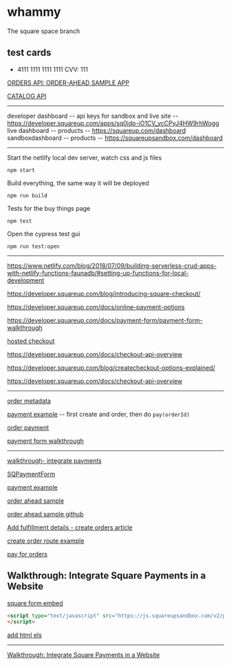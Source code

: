 # whammy
The square space branch

## test cards

* 	4111 1111 1111 1111    CVV: 111


[ORDERS API: ORDER-AHEAD SAMPLE APP](https://developer.squareup.com/docs/orders-api/quick-start/step-2)

[CATALOG API](https://developer.squareup.com/docs/catalog-api/what-it-does)

---------------------------------

developer dashboard -- api keys for sandbox and live site -- https://developer.squareup.com/apps/sq0idp-iO1CV_ycCPyJ4HW9rhWogg
live dashboard -- products -- https://squareup.com/dashboard
sandboxdashboard -- products -- https://squareupsandbox.com/dashboard


-----------------------------------------------


Start the netlify local dev server, watch css and js files
```
npm start
```

Build everything, the same way it will be deployed
```
npm run build
```

Tests for the buy things page
```
npm test
```

Open the cypress test gui
```
npm run test:open
```

-------------------------------------------------


https://www.netlify.com/blog/2018/07/09/building-serverless-crud-apps-with-netlify-functions-faunadb/#setting-up-functions-for-local-development

https://developer.squareup.com/blog/introducing-square-checkout/

https://developer.squareup.com/docs/online-payment-options

https://developer.squareup.com/docs/payment-form/payment-form-walkthrough

[hosted checkout](https://squareup.com/us/en/townsquare/hosted-checkout-set-up-an-online-payment-form)

https://developer.squareup.com/docs/checkout-api-overview

https://developer.squareup.com/blog/createcheckout-options-explained/

https://developer.squareup.com/docs/checkout-api-overview


------------------------------------------------



[order metadata](https://developer.squareup.com/reference/square/objects/Order#definition__property-metadata)

[payment example](https://github.com/square/connect-api-examples/blob/master/connect-examples/v2/node_orders-payments/routes/checkout.js#L414) -- first create and order, then do `pay(orderId)`

[order payment](https://github.com/square/connect-api-examples/blob/master/connect-examples/v2/node_orders-payments/routes/checkout.js#L362)

[payment form walkthrough](https://developer.squareup.com/docs/payment-form/payment-form-walkthrough)





-------------------------------------------------------------

[walkthrough- integrate payments](https://developer.squareup.com/docs/payment-form/payment-form-walkthrough#113-add-javascript-to-indexhtml)

[SQPaymentForm](https://developer.squareup.com/docs/api/paymentform#navsection-paymentform)

[payment example](https://github.com/square/connect-api-examples/blob/master/connect-examples/v2/node_orders-payments/routes/checkout.js#L362)

[order ahead sample](https://developer.squareup.com/docs/orders-api/quick-start/step-2)

[order ahead sample github](https://github.com/square/connect-api-examples/tree/master/connect-examples/v2/node_orders-payments)

[Add fulfillment details - create orders article](https://developer.squareup.com/docs/orders-api/create-orders#add-fulfillment-details)

[create order route example](https://github.com/square/connect-api-examples/blob/master/connect-examples/v2/node_orders-payments/routes/index.js#L70)

[pay for orders](https://developer.squareup.com/docs/orders-api/pay-for-orders)


## Walkthrough: Integrate Square Payments in a Website
[square form embed](xhttps://developer.squareup.com/docs/payment-form/payment-form-walkthrough#11-embed-sqpaymentform-in-a-static-web-page)
```html
<script type="text/javascript" src="https://js.squareupsandbox.com/v2/paymentform">
</script>
```

[add html els](https://developer.squareup.com/docs/payment-form/payment-form-walkthrough#112--add-an-html-div)


------------------------------

[Walkthrough: Integrate Square Payments in a Website](https://developer.squareup.com/docs/payment-form/payment-form-walkthrough)





